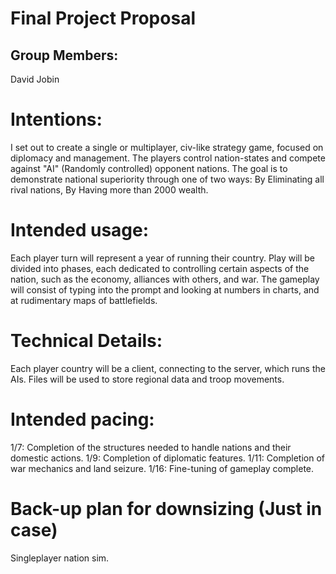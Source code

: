 # Final Project Proposal

## Group Members:

David Jobin
       
# Intentions:

I set out to create a single or multiplayer, civ-like strategy game, focused on diplomacy and management.
The players control nation-states and compete against "AI" (Randomly controlled) opponent nations.
The goal is to demonstrate national superiority through one of two ways:
       By Eliminating all rival nations,
       By Having more than 2000 wealth.
# Intended usage:

Each player turn will represent a year of running their country.
Play will be divided into phases, each dedicated to controlling certain aspects of the nation,
such as the economy, alliances with others, and war.
The gameplay will consist of typing into the prompt and looking at numbers in charts, and at
rudimentary maps of battlefields.

# Technical Details:

Each player country will be a client, connecting to the server, which runs the AIs.
Files will be used to store regional data and troop movements.


# Intended pacing:

1/7: Completion of the structures needed to handle nations and their domestic actions.
1/9: Completion of diplomatic features.
1/11: Completion of war mechanics and land seizure.
1/16: Fine-tuning of gameplay complete.

# Back-up plan for downsizing (Just in case)

Singleplayer nation sim.